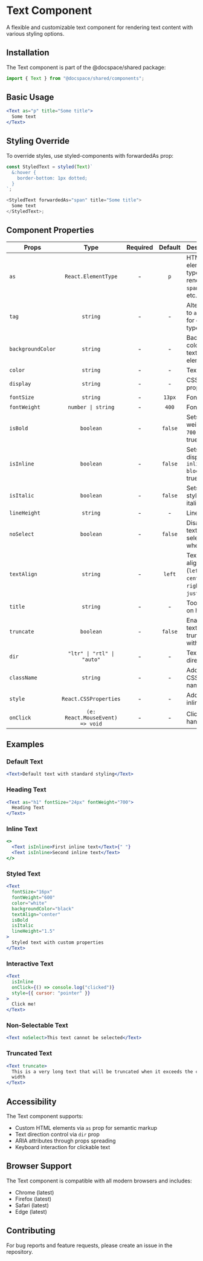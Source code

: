 # Text Component

A flexible and customizable text component for rendering text content with various styling options.

## Installation

The Text component is part of the @docspace/shared package:

```js
import { Text } from "@docspace/shared/components";
```

## Basic Usage

```jsx
<Text as="p" title="Some title">
  Some text
</Text>
```

## Styling Override

To override styles, use styled-components with forwardedAs prop:

```js
const StyledText = styled(Text)`
  &:hover {
    border-bottom: 1px dotted;
  }
`;

<StyledText forwardedAs="span" title="Some title">
  Some text
</StyledText>;
```

## Component Properties

| Props             |              Type               | Required | Default | Description                                           |
| ----------------- | :-----------------------------: | :------: | :-----: | ----------------------------------------------------- |
| `as`              |       `React.ElementType`       |    -     |   `p`   | HTML element type to render (`p`, `span`, `h1`, etc.) |
| `tag`             |            `string`             |    -     |    -    | Alternative to `as` prop for element type             |
| `backgroundColor` |            `string`             |    -     |    -    | Background color of the text element                  |
| `color`           |            `string`             |    -     |    -    | Text color                                            |
| `display`         |            `string`             |    -     |    -    | CSS display property                                  |
| `fontSize`        |            `string`             |    -     | `13px`  | Font size                                             |
| `fontWeight`      |       `number \| string`        |    -     |  `400`  | Font weight                                           |
| `isBold`          |            `boolean`            |    -     | `false` | Sets font weight to `700` when true                   |
| `isInline`        |            `boolean`            |    -     | `false` | Sets display to `inline-block` when true              |
| `isItalic`        |            `boolean`            |    -     | `false` | Sets font style to italic                             |
| `lineHeight`      |            `string`             |    -     |    -    | Line height                                           |
| `noSelect`        |            `boolean`            |    -     | `false` | Disables text selection when true                     |
| `textAlign`       |            `string`             |    -     | `left`  | Text alignment (`left`, `center`, `right`, `justify`) |
| `title`           |            `string`             |    -     |    -    | Tooltip text on hover                                 |
| `truncate`        |            `boolean`            |    -     | `false` | Enables text truncation with ellipsis                 |
| `dir`             |   `"ltr" \| "rtl" \| "auto"`    |    -     |    -    | Text direction                                        |
| `className`       |            `string`             |    -     |    -    | Additional CSS class names                            |
| `style`           |      `React.CSSProperties`      |    -     |    -    | Additional inline styles                              |
| `onClick`         | `(e: React.MouseEvent) => void` |    -     |    -    | Click event handler                                   |

## Examples

### Default Text

```jsx
<Text>Default text with standard styling</Text>
```

### Heading Text

```jsx
<Text as="h1" fontSize="24px" fontWeight="700">
  Heading Text
</Text>
```

### Inline Text

```jsx
<>
  <Text isInline>First inline text</Text>{" "}
  <Text isInline>Second inline text</Text>
</>
```

### Styled Text

```jsx
<Text
  fontSize="16px"
  fontWeight="600"
  color="white"
  backgroundColor="black"
  textAlign="center"
  isBold
  isItalic
  lineHeight="1.5"
>
  Styled text with custom properties
</Text>
```

### Interactive Text

```jsx
<Text
  isInline
  onClick={() => console.log("clicked")}
  style={{ cursor: "pointer" }}
>
  Click me!
</Text>
```

### Non-Selectable Text

```jsx
<Text noSelect>This text cannot be selected</Text>
```

### Truncated Text

```jsx
<Text truncate>
  This is a very long text that will be truncated when it exceeds the container
  width
</Text>
```

## Accessibility

The Text component supports:

- Custom HTML elements via `as` prop for semantic markup
- Text direction control via `dir` prop
- ARIA attributes through props spreading
- Keyboard interaction for clickable text

## Browser Support

The Text component is compatible with all modern browsers and includes:

- Chrome (latest)
- Firefox (latest)
- Safari (latest)
- Edge (latest)

## Contributing

For bug reports and feature requests, please create an issue in the repository.
